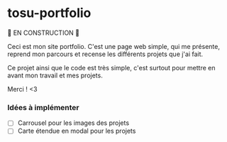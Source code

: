 # tosu-portfolio

🚧 EN CONSTRUCTION 🚧

Ceci est mon site portfolio. C'est une page web simple, qui me présente, reprend mon parcours et recense les différents projets que j'ai fait.

Ce projet ainsi que le code est très simple, c'est surtout pour mettre en avant mon travail et mes projets.

Merci ! <3

### Idées à implémenter
- [ ] Carrousel pour les images des projets
- [ ] Carte étendue en modal pour les projets
